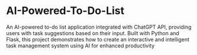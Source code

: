 # AI-Powered-To-Do-List
An AI-powered to-do list application integrated with ChatGPT API, providing users with task suggestions based on their input. Built with Python and Flask, this project demonstrates how to create an interactive and intelligent task management system using AI for enhanced productivity
